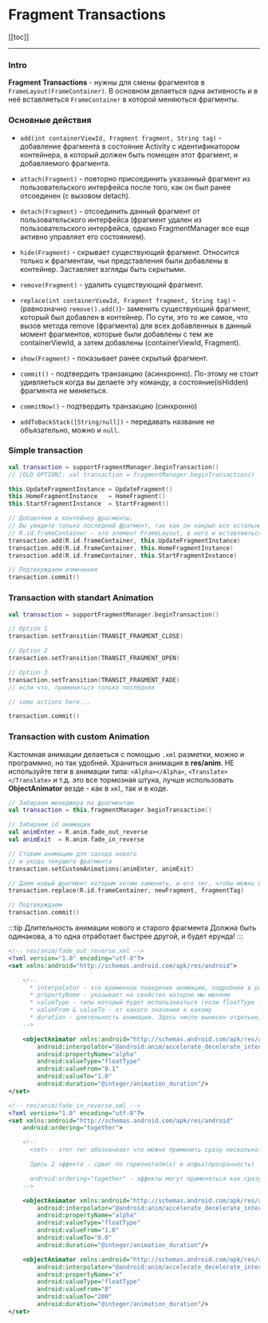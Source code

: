 # Fragment Transactions

[[toc]]

--- 

### Intro
**Fragment Transactions** - нужны для смены фрагментов в `FrameLayout(FrameContainer)`. В основном делаеться одна активность и в неё вставляеться `FrameContainer` в которой меняються фрагменты.

### Основные действия
* `add(int containerViewId, Fragment fragment, String tag)` - добавление фрагмента в состояние Activity с идентификатором контейнера, в который должен быть помещен этот фрагмент, и добавляемого фрагмента.

* `attach(Fragment)` - повторно присоединить указанный фрагмент из пользовательского интерфейса после того, как он был ранее отсоединен (с вызовом detach).

* `detach(Fragment)` - отсоединить данный фрагмент от пользовательского интерфейса (фрагмент удален из пользовательского интерфейса, однако FragmentManager все еще активно управляет его состоянием).

* `hide(Fragment)` - скрывает существующий фрагмент. Относится только к фрагментам, чьи представления были добавлены в контейнер. Заставляет взгляды быть скрытыми.

* `remove(Fragment)` - удалить существующий фрагмент.
    
* `replace(int containerViewId, Fragment fragment, String tag)` - (равнозначно `remove().add()`)- заменить существующий фрагмент, который был добавлен в контейнер. По сути, это то же самое, что вызов метода remove (фрагмента) для всех добавленных в данный момент фрагментов, которые были добавлены с тем же containerViewId, а затем добавлены (containerViewId, Fragment).

* `show(Fragment)` - показывает ранее скрытый фрагмент.

* `commit()` - подтвердить транзакцию (асинхронно). По-этому не стоит удивляеться когда вы делаете эту команду, а состояние(isHidden) фрагмента не меняеться.

* `commitNow()` - подтвердить транзакцию (синхронно)

* `addToBackStack([String/null])` - передавать название не объязательно, можно и `null`. 

### Simple transaction
```Kotlin
val transaction = supportFragmentManager.beginTransaction()
// [OLD OPTION]: val transaction = fragmentManager.beginTransaction()

this.UpdateFragmentInstance = UpdateFragment()
this.HomeFragmentInstance   = HomeFragment()
this.StartFragmentInstance  = StartFragment()

// Добавляем в контейнер фрагменты. 
// Вы увидите только последний фрагмент, так как он накрыл все остальные
// R.id.frameContainer - это элемент FrameLayout, в него и вставляються фрагменты
transaction.add(R.id.frameContainer, this.UpdateFragmentInstance)
transaction.add(R.id.frameContainer, this.HomeFragmentInstance)
transaction.add(R.id.frameContainer, this.StartFragmentInstance)

// Подтверждаем изменения 
transaction.commit()
```

### Transaction with standart Animation
```Kotlin
val transaction = supportFragmentManager.beginTransaction()

// Option 1
transaction.setTransition(TRANSIT_FRAGMENT_CLOSE)

// Option 2
transaction.setTransition(TRANSIT_FRAGMENT_OPEN)

// Option 3
transaction.setTransition(TRANSIT_FRAGMENT_FADE)
// если что, примениться только последняя

// some actions here...

transaction.commit()
```

### Transaction with custom Animation
Кастомная анимации делаеться с помощью `.xml` разметки, можно и программно, но так удобней. Храниться анимация в **res/anim**. НЕ используйте теги в анимации типа: `<Alpha></Alpha>`, `<Translate></Translate>` и т.д. это все тормозная штука, лучше использовать **ObjectAnimator** везде - как в `xml`, так и в коде. 
```Kotlin
// Забираем менеджера по фрагментам
val transaction = this.fragmentManager.beginTransaction()

// Забираем id анимации
val animEnter = R.anim.fade_out_reverse
val animExit  = R.anim.fade_in_reverse

// Ставим анимацию для захода нового
// и ухода текущего фрагмента 
transaction.setCustomAnimations(animEnter, animExit)

// Даем новый фрагмент которым хотим заменить, и его тег, чтобы можно было его найти в контейнере
transaction.replace(R.id.frameContainer, newFragment, fragmentTag)

// Подтверждаем
transaction.commit()
```

:::tip Длительность анимации нового и старого фрагмента
Должна быть одинакова, а то одна отработает быстрее другой, и будет ерунда! 
:::

```xml
<!-- res/anim/fade_out_reverse.xml -->
<?xml version="1.0" encoding="utf-8"?>
<set xmlns:android="http://schemas.android.com/apk/res/android">

    <!--
      * interpolator - это временное поведение анимации, подробнее в разделе "Анимация"
      * propertyName - указывает на свойство которое мы меняем
      * valueType - типы который будет использоваться (если floatType - float, и т.д.)
      * valueFrom & valueTo - от какого значение к какому
      * duration - длительность анимации. Здесь число вынесен отдельно, чтобы из одного место было удобно менять длительность анимации
    -->

    <objectAnimator xmlns:android="http://schemas.android.com/apk/res/android"
        android:interpolator="@android:anim/accelerate_decelerate_interpolator"
        android:propertyName="alpha"
        android:valueType="floatType"
        android:valueFrom="0.1"
        android:valueTo="1.0"
        android:duration="@integer/animation_duration"/>
</set>

```
```xml
<!-- res/anim/fade_in_reverse.xml -->
<?xml version="1.0" encoding="utf-8"?>
<set xmlns:android="http://schemas.android.com/apk/res/android"
    android:ordering="together">

    <!--
      <set> - этот тег обозначеает что можно применить сразу несколько эффектов.

      Здесь 2 эффекта - сдвиг по горизнотали(x) и алфьа(прозрачность)  

      android:ordering="together" - эффекты могут применяться как сразу, так и последовательно - "sequntially"
    -->

    <objectAnimator xmlns:android="http://schemas.android.com/apk/res/android"
        android:interpolator="@android:anim/accelerate_decelerate_interpolator"
        android:propertyName="alpha"
        android:valueType="floatType"
        android:valueFrom="1.0"
        android:valueTo="0.0"
        android:duration="@integer/animation_duration"/>

    <objectAnimator xmlns:android="http://schemas.android.com/apk/res/android"
        android:interpolator="@android:anim/accelerate_decelerate_interpolator"
        android:propertyName="x"
        android:valueType="floatType"
        android:valueFrom="0"
        android:valueTo="200"
        android:duration="@integer/animation_duration"/>
</set>
```


